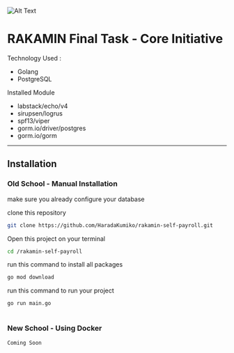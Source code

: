 ![Alt Text](https://i.pinimg.com/originals/66/1b/2a/661b2a417570e9dbb7878ed2844ab124.gif)

# RAKAMIN Final Task - Core Initiative

Technology Used :

- Golang
- PostgreSQL

Installed Module

- labstack/echo/v4
- sirupsen/logrus 
- spf13/viper 
- gorm.io/driver/postgres
- gorm.io/gorm
---

## Installation

### Old School - Manual Installation
make sure you already configure your database

clone this repository 
```bash
git clone https://github.com/HaradaKumiko/rakamin-self-payroll.git
```

Open this project on your terminal 
```bash
cd /rakamin-self-payroll
```
run this command to install all packages 
```bash
go mod download
```
run this command to run your project 

```bash
go run main.go
```

#

### New School - Using Docker 

```bash
Coming Soon
```